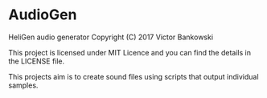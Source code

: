 # AudioGen

HeliGen audio generator
Copyright (C) 2017 Victor Bankowski

This project is licensed under MIT Licence and you can find the details in the LICENSE file.    
    
This projects aim is to create sound files using scripts that output individual samples.
